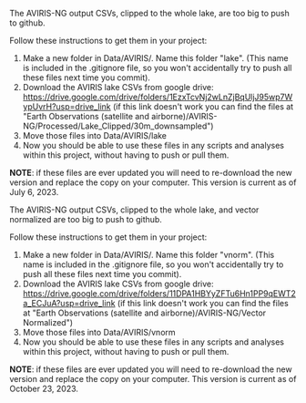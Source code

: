 The AVIRIS-NG output CSVs, clipped to the whole lake, are too big to push to github.

Follow these instructions to get them in your project:
1. Make a new folder in Data/AVIRIS/. Name this folder "lake". (This name is included in the .gitignore file, so you won't accidentally try to push all these files next time you commit).
2. Download the AVIRIS lake CSVs from google drive: https://drive.google.com/drive/folders/1EzxTcvNj2wLnZjBqUljJ95wp7WypUvrH?usp=drive_link
(if this link doesn't work you can find the files at "Earth Observations (satellite and airborne)/AVIRIS-NG/Processed/Lake_Clipped/30m_downsampled")
3. Move those files into Data/AVIRIS/lake
4. Now you should be able to use these files in any scripts and analyses within this project, without having to push or pull them.

**NOTE**: if these files are ever updated you will need to re-download the new version and replace the copy on your computer. This version is current as of July 6, 2023.

The AVIRIS-NG output CSVs, clipped to the whole lake, and vector normalized are too big to push to github.

Follow these instructions to get them in your project:
1. Make a new folder in Data/AVIRIS/. Name this folder "vnorm". (This name is included in the .gitignore file, so you won't accidentally try to push all these files next time you commit).
2. Download the AVIRIS lake CSVs from google drive: https://drive.google.com/drive/folders/11DPA1HBYyZFTu6Hn1PP9qEWT2a_ECJuA?usp=drive_link
(if this link doesn't work you can find the files at "Earth Observations (satellite and airborne)/AVIRIS-NG/Vector Normalized")
3. Move those files into Data/AVIRIS/vnorm
4. Now you should be able to use these files in any scripts and analyses within this project, without having to push or pull them.

**NOTE**: if these files are ever updated you will need to re-download the new version and replace the copy on your computer. This version is current as of October 23, 2023.
